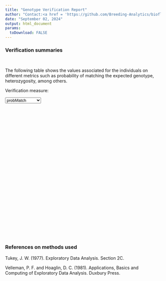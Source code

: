 ```yaml
---
title: "Genotype Verification Report"
author: "Contact:<a href = 'https://github.com/Breeding-Analytics/bioflow' target = '_blank'>Breeding Analytics Team, OneCGIAR</a> breedinganalytics@cgiar.org"
date: "September 02, 2024"  
output: html_document
params:
  toDownload: FALSE
---
```









### Verification summaries
<p>&nbsp;</p>

The following table shows the values associated for the individuals on different metrics such as probability of matching the expected genotype, heterozygosity, among others.

<!--html_preserve--><div class="form-group shiny-input-container">
<label class="control-label" id="hybridityApp_1-traitQa-label" for="hybridityApp_1-traitQa">Verification measure:</label>
<div>
<select id="hybridityApp_1-traitQa" class="shiny-input-select"><option value="probMatch" selected>probMatch</option>
<option value="propComplete">propComplete</option>
<option value="heteroDeviation">heteroDeviation</option>
<option value="heteroMp">heteroMp</option>
<option value="heteroMexp">heteroMexp</option></select>
<script type="application/json" data-for="hybridityApp_1-traitQa" data-nonempty="">{"plugins":["selectize-plugin-a11y"]}</script>
</div>
</div><!--/html_preserve-->


<!--html_preserve--><div class="datatables html-widget html-widget-output shiny-report-size html-fill-item" id="hybridityApp_1-outf876af544e23bf10" style="width:100%;height:auto;"></div><!--/html_preserve-->


<!--html_preserve--><div class="plotly html-widget html-widget-output shiny-report-size shiny-report-theme html-fill-item" id="hybridityApp_1-outeac07844eb352ea6" style="width:100%;height:400px;"></div><!--/html_preserve-->


<p>&nbsp;</p>

### References on methods used

Tukey, J. W. (1977). Exploratory Data Analysis. Section 2C.

Velleman, P. F. and Hoaglin, D. C. (1981). Applications, Basics and Computing of Exploratory Data Analysis. Duxbury Press.


<p>&nbsp;</p>



